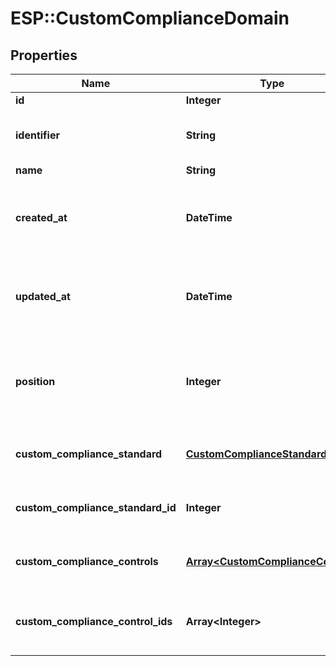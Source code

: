 # ESP::CustomComplianceDomain

## Properties
Name | Type | Description | Notes
------------ | ------------- | ------------- | -------------
**id** | **Integer** | Unique ID | [optional] 
**identifier** | **String** | The identifier of this custom domain | [optional] 
**name** | **String** | Name | [optional] 
**created_at** | **DateTime** | ISO 8601 timestamp when the resource was created | [optional] 
**updated_at** | **DateTime** | ISO 8601 timestamp when the resource was updated | [optional] 
**position** | **Integer** | The position of this custom domain within the custom standard | [optional] 
**custom_compliance_standard** | [**CustomComplianceStandard**](CustomComplianceStandard.md) | Associated Custom Compliance Standard | [optional] 
**custom_compliance_standard_id** | **Integer** | Associated Custom Compliance Standard ID | [optional] 
**custom_compliance_controls** | [**Array&lt;CustomComplianceControl&gt;**](CustomComplianceControl.md) | Associated Custom Compliance Controls | [optional] 
**custom_compliance_control_ids** | **Array&lt;Integer&gt;** | Associated Custom Compliance Controls IDs | [optional] 


